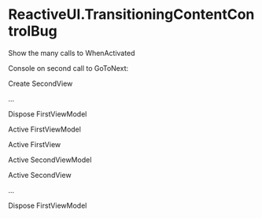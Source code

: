 # ReactiveUI.TransitioningContentControlBug
Show the many calls to WhenActivated 

Console on second call to GoToNext:

Create SecondView

...

Dispose FirstViewModel

Active FirstViewModel

Active FirstView

Active SecondViewModel

Active SecondView

...

Dispose FirstViewModel

